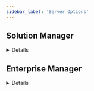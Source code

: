 ```yaml
---
sidebar_label: 'Server Options'
---
```


## Solution Manager

<details>

### User Account Settings

||
|---|
|![](../static/imgbasic/sm-account-settings.png)|

### Profile Application Settings

||
|---|
|![](../static/imgbasic/sm-application-settings.png)|

### Profile General Settings

||
|---|
|![](../static/imgbasic/sm-settings.png)|

### Agent Details Settings Options

||
|---|
|![](../static/imgbasic/sm-agent-details-settings.png)|

### Agent Details Time Settings

||
|---|
|![](../static/imgbasic/sm-time-settings.png)|

</details>

## Enterprise Manager

<details>

* In Enterprise Manager, **Server Options** is found in **Administration > Server Options**

* The Server Options editor controls global settings for OpCon
  * Changes made in this screen will apply to the entire environment
  * Can only be accessed by users under **ocadm**

### General Options

||
|---|
|![](../static/imgbasic/302.png)|

### Time Settings

||
|---|
|![](../static/imgbasic/303.png)|

### License Notifications

||
|---|
|![](../static/imgbasic/304.png)|

### SMTP Server Settings

||
|---|
|![](../static/imgbasic/305.png)|

</details>